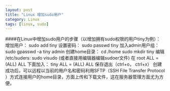 ```yaml
---
layout: post
title: "Linux 增加sudo用户"
category: Linux
tags: [linux, sudo]
---
```


####在Linux中增加sudo用户的步骤（以增加拥有sudo权限的用户tiny为例）：
增加用户：
	sudo add tiny
设置密码：
	sudo passwd tiny 
加入admin用户组：
	sudo gpasswd -a tiny admin 
创建home目录：
	cd /home
	sudo mkdir tiny
编辑 /etc/suders: sudo visudo (或者直接用编辑器编辑sudoer文件)
在  root ALL = (ALL) ALL 下面加入：
	tiny ALL = (ALL) ALL
保存退出（ctrl+o， ctrl+x）
创建成功后，可以远程以当前的用户名和密码利用SFTP（SSH File Transfer Protocol ）方式连接用户的home目录，方面上传和下载文件，这在服务器管理方面尤为方便。
